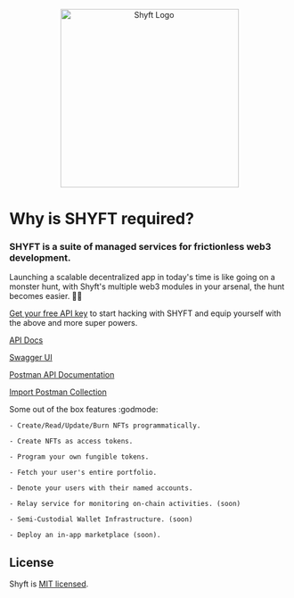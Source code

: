 <p align="center">
  <a href="http://shyft.to/" target="blank"><img src="https://shyft.to/assets/images/shyft_logo_2.svg" width="320" alt="Shyft Logo" /></a>
</p>

# Why is SHYFT required?

### SHYFT is a suite of managed services for frictionless web3 development.

Launching a scalable decentralized app in today's time is like going on a monster hunt, with Shyft's multiple web3 modules in your arsenal, the hunt becomes easier. 🐱‍🏍

[Get your free API key](https://shyft.to/get-api-key) to start hacking with SHYFT and equip yourself with the above and more super powers.

[API Docs](https://docs.shyft.to/)

[Swagger UI](https://api.shyft.to/sol/api/explore/)

[Postman API Documentation](https://documenter.getpostman.com/view/18419720/UzQvt5Kf)

[Import Postman Collection](https://www.getpostman.com/collections/eb766924a309c10d6d7e)

Some out of the box features :godmode:

```
- Create/Read/Update/Burn NFTs programmatically.

- Create NFTs as access tokens.

- Program your own fungible tokens.

- Fetch your user's entire portfolio.

- Denote your users with their named accounts.

- Relay service for monitoring on-chain activities. (soon)

- Semi-Custodial Wallet Infrastructure. (soon)

- Deploy an in-app marketplace (soon).
```

## License

Shyft is [MIT licensed](LICENSE).
